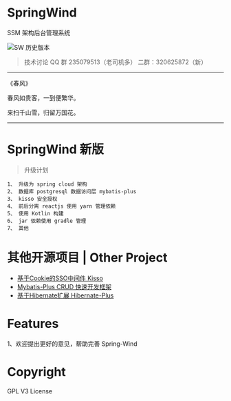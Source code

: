 # SpringWind

SSM 架构后台管理系统

![SW 历史版本](https://gitee.com/juapk/SpringWind/tree/spring-mvc/ "SW mvc 版")


> 技术讨论 QQ 群 235079513（老司机多） 二群：320625872（新）

------------------------------------------------
《春风》

春风如贵客，一到便繁华。

来扫千山雪，归留万国花。

------------------------------------------------

# SpringWind 新版


> 升级计划

```
1、 升级为 spring cloud 架构
2、 数据库 postgresql 数据访问层 mybatis-plus 
3、 kisso 安全授权
4、 前后分离 reactjs 使用 yarn 管理依赖
5、 使用 Kotlin 构建
6、 jar 依赖使用 gradle 管理
7、 其他
```


# 其他开源项目 | Other Project

- [基于Cookie的SSO中间件 Kisso](http://git.oschina.net/baomidou/kisso)
- [Mybatis-Plus CRUD 快速开发框架](http://git.oschina.net/baomidou/mybatis-plus)
- [基于Hibernate扩展 Hibernate-Plus](http://git.oschina.net/baomidou/hibernate-plus)


Features
=======

1、欢迎提出更好的意见，帮助完善 Spring-Wind

Copyright
====================
GPL V3 License

